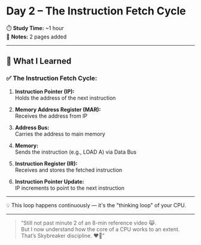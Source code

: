 # Day 2 – The Instruction Fetch Cycle

⏱️ **Study Time:** ~1 hour    
📝 **Notes:** 2 pages added

---

## 🧠 What I Learned

### ✅ The Instruction Fetch Cycle:
1. **Instruction Pointer (IP):**  
   Holds the address of the next instruction

2. **Memory Address Register (MAR):**  
   Receives the address from IP

3. **Address Bus:**  
   Carries the address to main memory

4. **Memory:**  
   Sends the instruction (e.g., LOAD A) via Data Bus

5. **Instruction Register (IR):**  
   Receives and stores the fetched instruction

6. **Instruction Pointer Update:**  
   IP increments to point to the next instruction

---

💡 This loop happens continuously — it's the "thinking loop" of your CPU.

---

> “Still not past minute 2 of an 8-min reference video 😹.  
> But I now understand how the core of a CPU works to an extent.  
> That’s Skybreaker discipline. ❤️‍🔥”
